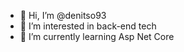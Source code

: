 - 👋 Hi, I’m @denitso93
- 👀 I’m interested in back-end tech
- 🌱 I’m currently learning Asp Net Core



